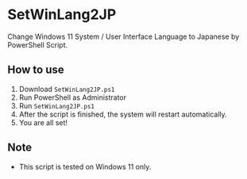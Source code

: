 # SetWinLang2JP
Change Windows 11 System / User Interface Language to Japanese by PowerShell Script.

## How to use
1. Download `SetWinLang2JP.ps1`
2. Run PowerShell as Administrator
3. Run `SetWinLang2JP.ps1`
4. After the script is finished, the system will restart automatically.
5. You are all set!

## Note
- This script is tested on Windows 11 only.